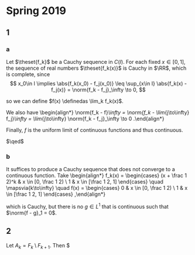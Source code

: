 # Spring 2019

## 1

### a

Let $\theset{f_k}$ be  a Cauchy sequence in $C(I)$.
For each fixed $x\in [0, 1]$, the sequence of real numbers $\theset{f_k(x)}$ is Cauchy in $\RR$, which is complete, since
$$
x_0\in I \implies \abs{f_k(x_0) - f_j(x_0)} \leq \sup_{x\in I} \abs{f_k(x) - f_j(x)} = \norm{f_k - f_j}_\infty \to 0,
$$

so we can define $f(x) \definedas \lim_k f_k(x)$.

We also have
\begin{align*}
\norm{f_k - f}_\infty
= \norm{f_k - \lim_{j\to\infty} f_j}_\infty 
= \lim_{j\to\infty} \norm{f_k - f_j}_\infty 
\to 0
.\end{align*}

Finally, $f$ is the uniform limit of continuous functions and thus continuous. 

$\qed$

### b

It suffices to produce a Cauchy sequence that does not converge to a continuous function. Take
\begin{align*}
f_k(x) = 
\begin{cases}
(x + \frac 1 2)^k & x \in [0, \frac 1 2) \\
1 & x \in [\frac 1 2, 1]
\end{cases}
\quad \mapsvia{k\to\infty} \quad
f(x) = 
\begin{cases}
0 & x \in [0, \frac 1 2) \\
1 & x \in [\frac 1 2, 1]
\end{cases}
,\end{align*}

which is Cauchy, but there is no $g\in L^1$ that is continuous such that $\norm{f - g}_1 = 0$.

## 2

Let $A_k = F_k \setminus F_{k+1}$. Then $